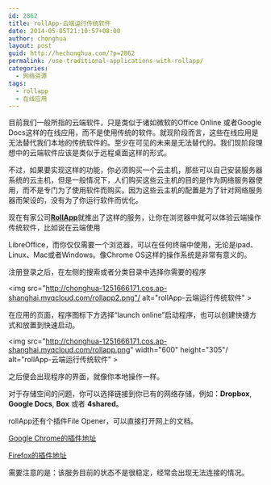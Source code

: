 ```yaml
---
id: 2862
title: rollApp-云端运行传统软件
date: 2014-05-05T21:10:57+08:00
author: chonghua
layout: post
guid: http://hechonghua.com/?p=2862
permalink: /use-traditional-applications-with-rollapp/
categories:
  - 网络资源
tags:
  - rollapp
  - 在线应用
---
```

目前我们一般所指的云端软件，只是类似于诸如微软的Office Online 或者Google Docs这样的在线应用，而不是使用传统的软件。就现阶段而言，这些在线应用是无法替代我们本地的传统软件的。至少在可见的未来是无法替代的。我们现阶段理想中的云端软件应该是类似于远程桌面这样的形式。

<!--more-->

不过，如果要实现这样的功能，你必须购买一个云主机，那些可以自己安装服务器系统的云主机，但是一般情况下，人们购买这些云主机的目的是作为网络服务器使用，而不是专门为了使用软件而购买。因为这些云主机的配置是为了针对网络服务器而架设的，没有为了你运行软件而优化。

现在有家公司[**RollApp**](https://www.rollapp.com/)就推出了这样的服务，让你在浏览器中就可以体验云端操作传统软件，比如说在云端使用

LibreOffice，而你仅仅需要一个浏览器，可以在任何终端中使用，无论是ipad、Linux、Mac或者Windows。像Chrome OS这样的操作系统是非常有意义的。

注册登录之后，在左侧的搜索或者分类目录中选择你需要的程序

<img src="http://chonghua-1251666171.cos.ap-shanghai.myqcloud.com/rollapp2.png"/ alt="rollApp-云端运行传统软件" >

在应用的页面，程序图标下方选择“launch online”启动程序，也可以创建快捷方式和放置到快速启动。

<img src="http://chonghua-1251666171.cos.ap-shanghai.myqcloud.com/rollapp.png" width="600" height="305"/ alt="rollApp-云端运行传统软件" >

之后便会出现程序的界面，就像你本地操作一样。

对于存储空间的问题，你可以选择链接到你已有的网络存储，例如：**Dropbox**, **Google Docs**, **Box** 或者 **4shared**。

rollApp还有个插件File Opener，可以直接打开网上的文档。

<a href="https://chrome.google.com/webstore/detail/rollapp-file-opener/nphbmanpfjfdngbaamhajooihmjacmfe?hl=en" target="_blank">Google Chrome的插件地址</a>

<a href="https://addons.mozilla.org/en-US/firefox/addon/rollapp-file-opener/" target="_blank">Firefox的插件地址</a>

需要注意的是：该服务目前的状态不是很稳定，经常会出现无法连接的情况。